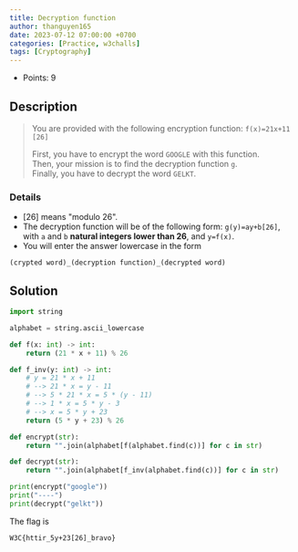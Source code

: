 ```yaml
---
title: Decryption function
author: thanguyen165
date: 2023-07-12 07:00:00 +0700
categories: [Practice, w3challs]
tags: [Cryptography]
---
```


* Points: 9

## Description

> You are provided with the following encryption function: ```f(x)=21x+11 [26]```
>
> First, you have to encrypt the word ```GOOGLE``` with this function.  
> Then, your mission is to find the decryption function ```g```.  
> Finally, you have to decrypt the word ```GELKT```.

### Details

- [26] means "modulo 26".  
- The decryption function will be of the following form: ```g(y)=ay+b[26]```, with ```a``` and ```b``` **natural integers lower than 26**, and ```y=f(x)```.
- You will enter the answer lowercase in the form
```
(crypted word)_(decryption function)_(decrypted word)
```

## Solution

```python
import string

alphabet = string.ascii_lowercase

def f(x: int) -> int:
    return (21 * x + 11) % 26

def f_inv(y: int) -> int:
    # y = 21 * x + 11
    # --> 21 * x = y - 11
    # --> 5 * 21 * x = 5 * (y - 11)
    # --> 1 * x = 5 * y - 3
    # --> x = 5 * y + 23
    return (5 * y + 23) % 26

def encrypt(str):
    return "".join(alphabet[f(alphabet.find(c))] for c in str)

def decrypt(str):
    return "".join(alphabet[f_inv(alphabet.find(c))] for c in str)

print(encrypt("google"))
print("----")
print(decrypt("gelkt"))
```

The flag is
```
W3C{httir_5y+23[26]_bravo}
```